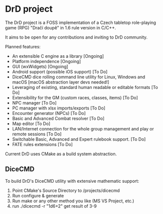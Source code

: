 # DrD project

The DrD project is a FOSS implementation of a Czech tabletop role-playing game
(RPG) "Dračí doupě" in 1.6 rule version in C/C++.

It aims to be open for any contributions and inviting to DrD community.

Planned features:
  * An extensible C engine as a library [Ongoing]
  * Platform independence [Ongoing]
  * GUI (wxWidgets) [Ongoing]
  * Android support (possible iOS support) [To Do]
  * DiceCMD dice rolling command line utility for Linux, Windows and macOS [macOS abstraction layer devs needed!]
  * Leveraging of existing, standard human readable or editable formats [To Do]
  * Extensibility for the GM (custom races, classes, items) [To Do]
  * NPC manager [To Do]
  * PC manager with xlsx imports/exports [To Do]
  * Encounter generator (NPCs) [To Do]
  * Basic and Advanced Combat resolver [To Do]
  * Map editor [To Do]
  * LAN/Internet connection for the whole group management and play or remote
    sessions [To Do]
  * Switchable Basic, Advanced and Expert rulebook support. [To Do]
  * FATE rules extensions [To Do]
  
Current DrD uses CMake as a build system abstraction.

## DiceCMD

To build DrD's DiceCMD utility with extensive mathematic support:

 1. Point CMake's Source Directory to /projects/dicecmd
 2. Run configure & generate
 3. Run make or any other method you like (MS VS Project, etc.)
 4. run ./dicecmd -r "1d6+2" get result of 3-9


```

```
